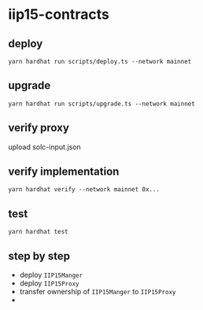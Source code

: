 # iip15-contracts

## deploy
```
yarn hardhat run scripts/deploy.ts --network mainnet
```

## upgrade
```
yarn hardhat run scripts/upgrade.ts --network mainnet
```

## verify proxy
upload solc-input.json

## verify implementation
```
yarn hardhat verify --network mainnet 0x...
```

## test
```
yarn hardhat test
```

## step by step
 - deploy `IIP15Manger`
 - deploy `IIP15Proxy`
 - transfer ownership of `IIP15Manger` to `IIP15Proxy`
 - 